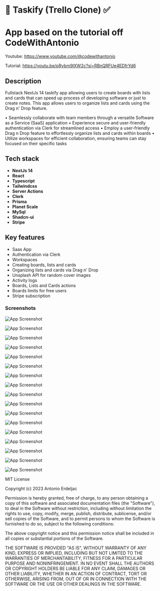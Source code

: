 
# 📝 Taskify (Trello Clone) ✅

# App based on the tutorial off CodeWithAntonio

Youtube: https://www.youtube.com/@codewithantonio

Tutorial: https://youtu.be/pRybm9lXW2c?si=RBnQRFUe4EDfrYd6

## Description
Fullstack NextJs 14 taskify app allowing users to create boards with lists and cards that can speed up process of developing software or just to create notes. This app allows users to organize lists and cards using the Drag n' Drop feature.

• Seamlessly collaborate with team members through a versatile Software as a Service (SaaS) application
• Experience secure and user-friendly authentication via Clerk for streamlined access
• Employ a user-friendly Drag n Drop feature to effortlessly organize lists and cards within boards
• Utilize workspaces for efficient collaboration, ensuring teams can stay focused on their specific tasks

## Tech stack

- **NextJs 14**
- **React**
- **Typescript**
- **Tailwindcss**
- **Server Actions**
- **Clerk**
- **Prisma**
- **Planet Scale**
- **MySql**
- **Shadcn-ui**
- **Stripe**

## Key features

- Saas App
- Authentication via Clerk
- Workspaces
- Creating boards, lists and cards
- Organizing lists and cards via Drag n' Drop
- Unsplash API for random  cover images
- Activity logs
- Boards, Lists and Cards actions
- Boards limits for free users
- Stripe subscription

### Screenshots

![App Screenshot](https://raw.githubusercontent.com/RiP3rQ/Trello-Clone-NextJs-/main/screenshots/1.PNG)

![App Screenshot](https://raw.githubusercontent.com/RiP3rQ/Trello-Clone-NextJs-/main/screenshots/2.PNG)

![App Screenshot](https://raw.githubusercontent.com/RiP3rQ/Trello-Clone-NextJs-/main/screenshots/3.PNG)

![App Screenshot](https://raw.githubusercontent.com/RiP3rQ/Trello-Clone-NextJs-/main/screenshots/4.PNG)

![App Screenshot](https://raw.githubusercontent.com/RiP3rQ/Trello-Clone-NextJs-/main/screenshots/5.PNG)

![App Screenshot](https://raw.githubusercontent.com/RiP3rQ/Trello-Clone-NextJs-/main/screenshots/6.PNG)

![App Screenshot](https://raw.githubusercontent.com/RiP3rQ/Trello-Clone-NextJs-/main/screenshots/7.PNG)

![App Screenshot](https://raw.githubusercontent.com/RiP3rQ/Trello-Clone-NextJs-/main/screenshots/8.PNG)

![App Screenshot](https://raw.githubusercontent.com/RiP3rQ/Trello-Clone-NextJs-/main/screenshots/9.png)

![App Screenshot](https://raw.githubusercontent.com/RiP3rQ/Trello-Clone-NextJs-/main/screenshots/10.png)

![App Screenshot](https://raw.githubusercontent.com/RiP3rQ/Trello-Clone-NextJs-/main/screenshots/11.PNG)

![App Screenshot](https://raw.githubusercontent.com/RiP3rQ/Trello-Clone-NextJs-/main/screenshots/12.PNG)

![App Screenshot](https://raw.githubusercontent.com/RiP3rQ/Trello-Clone-NextJs-/main/screenshots/13.PNG)

![App Screenshot](https://raw.githubusercontent.com/RiP3rQ/Trello-Clone-NextJs-/main/screenshots/14.PNG)

![App Screenshot](https://raw.githubusercontent.com/RiP3rQ/Trello-Clone-NextJs-/main/screenshots/15.PNG)

![App Screenshot](https://raw.githubusercontent.com/RiP3rQ/Trello-Clone-NextJs-/main/screenshots/16.PNG)

![App Screenshot](https://raw.githubusercontent.com/RiP3rQ/Trello-Clone-NextJs-/main/screenshots/17.PNG)


MIT License

Copyright (c) 2023 Antonio Erdeljac

Permission is hereby granted, free of charge, to any person obtaining a copy
of this software and associated documentation files (the "Software"), to deal
in the Software without restriction, including without limitation the rights
to use, copy, modify, merge, publish, distribute, sublicense, and/or sell
copies of the Software, and to permit persons to whom the Software is
furnished to do so, subject to the following conditions:

The above copyright notice and this permission notice shall be included in all
copies or substantial portions of the Software.

THE SOFTWARE IS PROVIDED "AS IS", WITHOUT WARRANTY OF ANY KIND, EXPRESS OR
IMPLIED, INCLUDING BUT NOT LIMITED TO THE WARRANTIES OF MERCHANTABILITY,
FITNESS FOR A PARTICULAR PURPOSE AND NONINFRINGEMENT. IN NO EVENT SHALL THE
AUTHORS OR COPYRIGHT HOLDERS BE LIABLE FOR ANY CLAIM, DAMAGES OR OTHER
LIABILITY, WHETHER IN AN ACTION OF CONTRACT, TORT OR OTHERWISE, ARISING FROM,
OUT OF OR IN CONNECTION WITH THE SOFTWARE OR THE USE OR OTHER DEALINGS IN THE
SOFTWARE.
